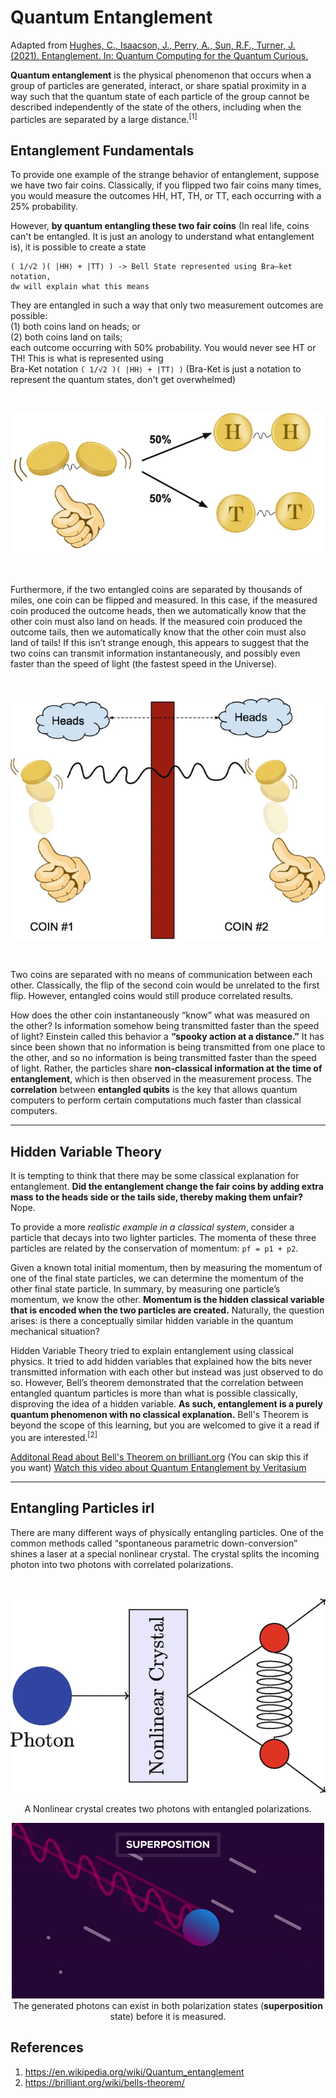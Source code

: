 # Quantum Entanglement

Adapted from [Hughes, C., Isaacson, J., Perry, A., Sun, R.F., Turner, J. (2021). Entanglement. In: Quantum Computing for the Quantum Curious.](https://rdcu.be/cRgeZ)    

**Quantum entanglement** is the physical phenomenon that occurs when a group of particles are generated, interact, or share spatial proximity in a way such that the quantum state of each particle of the group cannot be described independently of the state of the others, including when the particles are separated by a large distance.<sup>[1]</sup>   

## Entanglement Fundamentals
To provide one example of the strange behavior of entanglement, suppose we have two fair coins. Classically, if you flipped two fair coins many times, you would measure the outcomes HH, HT, TH, or TT, each occurring with a 25% probability.   

However, **by quantum entangling these two fair coins** (In real life, coins can't be entangled. It is just an anology to understand what entanglement is), it is possible to create a state  

```
( 1/√2 )( |HH⟩ + |TT⟩ ) -> Bell State represented using Bra–ket notation, 
dw will explain what this means
```

They are entangled in such a way that only two measurement outcomes are possible:    
(1) both coins land on heads; or  
(2) both coins land on tails;  
each outcome occurring with 50% probability. You would never see HT or TH! This is what is represented using   
Bra-Ket notation `( 1/√2 )( |HH⟩ + |TT⟩ )` (Bra-Ket is just a notation to represent the quantum states, don't get overwhelmed)

<br>
<p align = "center"><img src="assets/coin%20entangled.webp"></p>
<br>

Furthermore, if the two entangled coins are separated by thousands of miles, one coin can be flipped and measured. In this case, if the measured coin produced the outcome heads, then we automatically know that the other coin must also land on heads. If the measured coin produced the outcome tails, then we automatically know that the other coin must also land of tails! If this isn’t strange enough, this appears to suggest that the two coins can transmit information instantaneously, and possibly even faster than the speed of light (the fastest speed in the Universe).   

<br>
<p align = "center"><img src="assets/coin%20entangled%202.webp"></p>
<br>

Two coins are separated with no means of communication between each other. Classically, the flip of the second coin would be unrelated to the first flip. However, entangled coins would still produce correlated results.  

How does the other coin instantaneously “know” what was measured on the other? Is information somehow being transmitted faster than the speed of light? Einstein called this behavior a **“spooky action at a distance.”** It has since been shown that no information is being transmitted from one place to the other, and so no information is being transmitted faster than the speed of light. Rather, the particles share **non-classical information at the time of entanglement**, which is then observed in the measurement process. The **correlation** between **entangled qubits** is the key that allows quantum computers to perform certain computations much faster than classical computers.  

---

## Hidden Variable Theory

It is tempting to think that there may be some classical explanation for entanglement. **Did the entanglement change the fair coins by adding extra mass to the heads side or the tails side, thereby making them unfair?** Nope.   

To provide a more *realistic example in a classical system*, consider a particle that decays into two lighter particles. The momenta of these three particles are related by the conservation of momentum: `pf = p1 + p2`.   

Given a known total initial momentum, then by measuring the momentum of one of the final state particles, we can determine the momentum of the other final state particle. In summary, by measuring one particle’s momentum, we know the other. **Momentum is the hidden classical variable that is encoded when the two particles are created.** Naturally, the question arises: is there a conceptually similar hidden variable in the quantum mechanical situation?

Hidden Variable Theory tried to explain entanglement using classical physics. It tried to add hidden variables that explained how the bits never transmitted information with each other but instead was just observed to do so. However, Bell’s theorem demonstrated that the correlation between entangled quantum particles is more than what is possible classically, disproving the idea of a hidden variable. **As such, entanglement is a purely quantum phenomenon with no classical explanation.** Bell's Theorem is beyond the scope of this learning, but you are welcomed to give it a read if you are interested.<sup>[2]</sup>

[Additonal Read about Bell's Theorem on brilliant.org](https://brilliant.org/wiki/bells-theorem/) (You can skip this if you want)
[Watch this video about Quantum Entanglement by Veritasium](https://www.youtube.com/watch?v=ZuvK-od647c)

---

## Entangling Particles irl

There are many different ways of physically entangling particles. One of the common methods called “spontaneous parametric down-conversion” shines a laser at a special nonlinear crystal. The crystal splits the incoming photon into two photons with correlated polarizations.

<br>
<p align = "center">
<img src="assets/photon%20entangled.webp">
</p>

<p align = "center">
A Nonlinear crystal creates two photons with entangled polarizations.
</p>

<p align = "center">
<img src = "assets/superposition.gif" alt = "superposition in photons" ><br>
The generated photons can exist in both polarization states (<b>superposition</b> state) before it is measured.    
</p>

## References
1. https://en.wikipedia.org/wiki/Quantum_entanglement
2. https://brilliant.org/wiki/bells-theorem/

